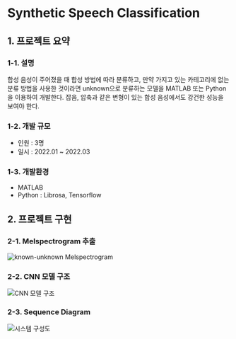 # Synthetic Speech Classification
## 1. 프로젝트 요약
### 1-1. 설명
합성 음성이 주어졌을 때 합성 방법에 따라 분류하고, 만약 가지고 있는 카테고리에 없는 분류 방법을 사용한 것이라면 unknown으로 분류하는 모델을 MATLAB 또는 Python을 이용하여 개발한다. 잡음, 압축과 같은 변형이 있는 합성 음성에서도 강건한 성능을 보여야 한다.
### 1-2. 개발 규모
- 인원 : 3명
- 일시 : 2022.01 ~ 2022.03
### 1-3. 개발환경
- MATLAB
- Python : Librosa, Tensorflow

## 2. 프로젝트 구현
### 2-1. Melspectrogram 추출
![known-unknown Melspectrogram](https://github.com/Ohsechan/synthetic_speech_classification/assets/77317210/546e74d0-5112-4320-ac59-e2a7235968a0)
### 2-2. CNN 모델 구조
![CNN 모델 구조](https://github.com/Ohsechan/synthetic_speech_classification/assets/77317210/7089838e-3790-4167-8291-a3aa6cc84869)
### 2-3. Sequence Diagram
![시스템 구성도](https://github.com/Ohsechan/synthetic_speech_classification/assets/77317210/3c87e113-889b-4381-8dac-2d16ecddde9e)
